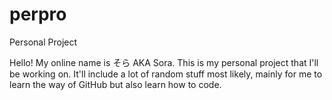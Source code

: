 # perpro
Personal Project

Hello! My online name is そら AKA Sora. This is my personal project that I'll be working on. It'll include a lot of random stuff most likely, mainly for me to learn the way of GitHub but also learn how to code.
